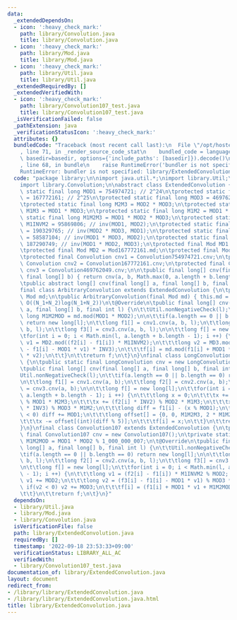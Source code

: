 ```yaml
---
data:
  _extendedDependsOn:
  - icon: ':heavy_check_mark:'
    path: library/Convolution.java
    title: library/Convolution.java
  - icon: ':heavy_check_mark:'
    path: library/Mod.java
    title: library/Mod.java
  - icon: ':heavy_check_mark:'
    path: library/Util.java
    title: library/Util.java
  _extendedRequiredBy: []
  _extendedVerifiedWith:
  - icon: ':heavy_check_mark:'
    path: library/Convolution107_test.java
    title: library/Convolution107_test.java
  _isVerificationFailed: false
  _pathExtension: java
  _verificationStatusIcon: ':heavy_check_mark:'
  attributes: {}
  bundledCode: "Traceback (most recent call last):\n  File \"/opt/hostedtoolcache/Python/3.10.6/x64/lib/python3.10/site-packages/onlinejudge_verify/documentation/build.py\"\
    , line 71, in _render_source_code_stat\n    bundled_code = language.bundle(stat.path,\
    \ basedir=basedir, options={'include_paths': [basedir]}).decode()\n  File \"/opt/hostedtoolcache/Python/3.10.6/x64/lib/python3.10/site-packages/onlinejudge_verify/languages/user_defined.py\"\
    , line 68, in bundle\n    raise RuntimeError('bundler is not specified: {}'.format(str(path)))\n\
    RuntimeError: bundler is not specified: library/ExtendedConvolution.java\n"
  code: "package library;\n\nimport java.util.*;\nimport library.Util;\nimport library.Mod;\n\
    import library.Convolution;\n\nabstract class ExtendedConvolution {\n\tprotected\
    \ static final long MOD1 = 754974721; // 2^24\n\tprotected static final long MOD2\
    \ = 167772161; // 2^25\n\tprotected static final long MOD3 = 469762049; // 2^26\n\
    \tprotected static final long M2M3 = MOD2 * MOD3;\n\tprotected static final long\
    \ M1M3 = MOD1 * MOD3;\n\tprotected static final long M1M2 = MOD1 * MOD2;\n\tprotected\
    \ static final long M1M2M3 = MOD1 * MOD2 * MOD3;\n\tprotected static final long\
    \ M1INVM2 = 95869806; // inv(MOD1, MOD2);\n\tprotected static final long INV1\
    \ = 190329765; // inv(MOD2 * MOD3, MOD1);\n\tprotected static final long INV2\
    \ = 58587104; // inv(MOD1 * MOD3, MOD2);\n\tprotected static final long INV3 =\
    \ 187290749; // inv(MOD1 * MOD2, MOD3);\n\tprotected final Mod MD1 = Mod754974721.md;\n\
    \tprotected final Mod MD2 = Mod167772161.md;\n\tprotected final Mod MD3 = Mod469762049.md;\n\
    \tprotected final Convolution cnv1 = Convolution754974721.cnv;\n\tprotected final\
    \ Convolution cnv2 = Convolution167772161.cnv;\n\tprotected final Convolution\
    \ cnv3 = Convolution469762049.cnv;\n\n\tpublic final long[] cnv(final long[] a,\
    \ final long[] b) { return cnv(a, b, Math.max(0, a.length + b.length - 1)); }\n\
    \tpublic abstract long[] cnv(final long[] a, final long[] b, final int l);\n}\n\
    final class ArbitraryConvolution extends ExtendedConvolution {\n\tprivate final\
    \ Mod md;\n\tpublic ArbitraryConvolution(final Mod md) { this.md = md; }\n\t//\
    \ O((N_1+N_2)log(N_1+N_2))\n\t@Override\n\tpublic final long[] cnv(final long[]\
    \ a, final long[] b, final int l) {\n\t\tUtil.nonNegativeCheck(l);\n\t\tfinal\
    \ long M1M2MOD = md.mod(MOD1 * MOD2);\n\n\t\tif(a.length == 0 || b.length == 0)\
    \ return new long[l];\n\t\tlong f1[] = cnv1.cnv(a, b, l);\n\t\tlong f2[] = cnv2.cnv(a,\
    \ b, l);\n\t\tlong f3[] = cnv3.cnv(a, b, l);\n\n\t\tlong f[] = new long[l];\n\t\
    \tfor(int i = 0; i < Math.min(l, a.length + b.length - 1); i ++) {\n\t\t\tlong\
    \ v1 = MD2.mod((f2[i] - f1[i]) * M1INVM2);\n\t\t\tlong v2 = MD3.mod(MD3.mod(f3[i]\
    \ - f1[i] - MOD1 * v1) * INV3);\n\t\t\tf[i] = md.mod(f1[i] + MOD1 * v1 + M1M2MOD\
    \ * v2);\n\t\t}\n\t\treturn f;\n\t}\n}\nfinal class LongConvolution extends ExtendedConvolution\
    \ {\n\tpublic static final LongConvolution cnv = new LongConvolution();\n\t@Override\n\
    \tpublic final long[] cnv(final long[] a, final long[] b, final int l) {\n\t\t\
    Util.nonNegativeCheck(l);\n\t\tif(a.length == 0 || b.length == 0) return new long[l];\n\
    \n\t\tlong f1[] = cnv1.cnv(a, b);\n\t\tlong f2[] = cnv2.cnv(a, b);\n\t\tlong f3[]\
    \ = cnv3.cnv(a, b);\n\n\t\tlong f[] = new long[l];\n\t\tfor(int i = 0; i < Math.min(l,\
    \ a.length + b.length - 1); i ++) {\n\t\t\tlong x = 0;\n\t\t\tx += (f1[i] * INV1)\
    \ % MOD1 * M2M3;\n\t\t\tx += (f2[i] * INV2) % MOD2 * M1M3;\n\t\t\tx += (f3[i]\
    \ * INV3) % MOD3 * M1M2;\n\t\t\tlong diff = f1[i] - (x % MOD1);\n\t\t\tif(diff\
    \ < 0) diff += MOD1;\n\t\t\tlong offset[] = {0, 0, M1M2M3, 2 * M1M2M3, 3 * M1M2M3};\n\
    \t\t\tx -= offset[(int)(diff % 5)];\n\t\t\tf[i] = x;\n\t\t}\n\t\treturn f;\n\t\
    }\n}\nfinal class Convolution107 extends ExtendedConvolution {\n\tpublic static\
    \ final Convolution107 cnv = new Convolution107();\n\tprivate static final long\
    \ M1M2MOD = MOD1 * MOD2 % 1_000_000_007;\n\t@Override\n\tpublic final long[] cnv(final\
    \ long[] a, final long[] b, final int l) {\n\t\tUtil.nonNegativeCheck(l);\n\n\t\
    \tif(a.length == 0 || b.length == 0) return new long[l];\n\n\t\tlong f1[] = cnv1.cnv(a,\
    \ b, l);\n\t\tlong f2[] = cnv2.cnv(a, b, l);\n\t\tlong f3[] = cnv3.cnv(a, b, l);\n\
    \n\t\tlong f[] = new long[l];\n\t\tfor(int i = 0; i < Math.min(l, a.length + b.length\
    \ - 1); i ++) {\n\t\t\tlong v1 = (f2[i] - f1[i]) * M1INVM2 % MOD2; if(v1 < 0)\
    \ v1 += MOD2;\n\t\t\tlong v2 = (f3[i] - f1[i] - MOD1 * v1) % MOD3 * INV3 % MOD3;\
    \ if(v2 < 0) v2 += MOD3;\n\t\t\tf[i] = (f1[i] + MOD1 * v1 + M1M2MOD * v2) % 1_000_000_007;\n\
    \t\t}\n\t\treturn f;\n\t}\n}"
  dependsOn:
  - library/Util.java
  - library/Mod.java
  - library/Convolution.java
  isVerificationFile: false
  path: library/ExtendedConvolution.java
  requiredBy: []
  timestamp: '2022-09-18 23:53:33+09:00'
  verificationStatus: LIBRARY_ALL_AC
  verifiedWith:
  - library/Convolution107_test.java
documentation_of: library/ExtendedConvolution.java
layout: document
redirect_from:
- /library/library/ExtendedConvolution.java
- /library/library/ExtendedConvolution.java.html
title: library/ExtendedConvolution.java
---
```

